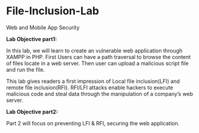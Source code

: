 # File-Inclusion-Lab
Web and Mobile App Security

**Lab Objective part1:**

In this lab, we will learn to create an vulnerable web application through XAMPP in PHP. First Users can have a path traversal to browse the content of files locate in a web server. Then user can upload a malicious script file and run the file.

This lab gives readers a first impression of Local file inclusion(LFI) and remote file inclusion(RFI). RFI/LFI attacks enable hackers to execute malicious code and steal data through the manipulation of a company’s web server.

**Lab Objective part2:**

Part 2 will focus on preventing LFI & RFI, securing the web application.
